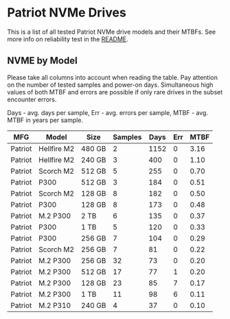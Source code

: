 Patriot NVMe Drives
===================

This is a list of all tested Patriot NVMe drive models and their MTBFs. See more
info on reliability test in the [README](https://github.com/linuxhw/SMART).

NVME by Model
------------

Please take all columns into account when reading the table. Pay attention on the
number of tested samples and power-on days. Simultaneous high values of both MTBF
and errors are possible if only rare drives in the subset encounter errors.

Days - avg. days per sample,
Err  - avg. errors per sample,
MTBF - avg. MTBF in years per sample.

| MFG       | Model              | Size   | Samples | Days  | Err   | MTBF |
|-----------|--------------------|--------|---------|-------|-------|------|
| Patriot   | Hellfire M2        | 480 GB | 2       | 1152  | 0     | 3.16   |
| Patriot   | Hellfire M2        | 240 GB | 3       | 400   | 0     | 1.10   |
| Patriot   | Scorch M2          | 512 GB | 5       | 255   | 0     | 0.70   |
| Patriot   | P300               | 512 GB | 3       | 184   | 0     | 0.51   |
| Patriot   | Scorch M2          | 128 GB | 8       | 182   | 0     | 0.50   |
| Patriot   | P300               | 128 GB | 8       | 173   | 0     | 0.48   |
| Patriot   | M.2 P300           | 2 TB   | 6       | 135   | 0     | 0.37   |
| Patriot   | P300               | 1 TB   | 5       | 120   | 0     | 0.33   |
| Patriot   | P300               | 256 GB | 7       | 104   | 0     | 0.29   |
| Patriot   | Scorch M2          | 256 GB | 7       | 81    | 0     | 0.22   |
| Patriot   | M.2 P300           | 256 GB | 32      | 73    | 0     | 0.20   |
| Patriot   | M.2 P300           | 512 GB | 17      | 77    | 1     | 0.20   |
| Patriot   | M.2 P300           | 128 GB | 23      | 85    | 7     | 0.17   |
| Patriot   | M.2 P300           | 1 TB   | 11      | 98    | 6     | 0.11   |
| Patriot   | M.2 P310           | 240 GB | 4       | 37    | 0     | 0.10   |
